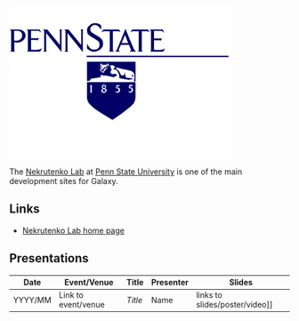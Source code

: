 <div class='center'>
<a href='http://www.bx.psu.edu/~anton/'><img src="/src/images/logos/PennStateLogo.jpg" alt="Nekrutenko Lab @ Penn State" width="400" /></a>
</div>

The [Nekrutenko Lab](http://www.bx.psu.edu/~anton/) at [Penn State University](http://www.psu.edu/) is one of the main development sites for Galaxy.

## Links

* [Nekrutenko Lab home page](http://www.bx.psu.edu/~anton/)

## Presentations


| Date |  Event/Venue  |  Title  |  Presenter  |  Slides  | 
| ---- | ------------ | ------ | ---------- | ------- | 
| YYYY/MM |  Link to event/venue   |  *Title*  |  Name  |  links to slides/poster/video]]  | 
